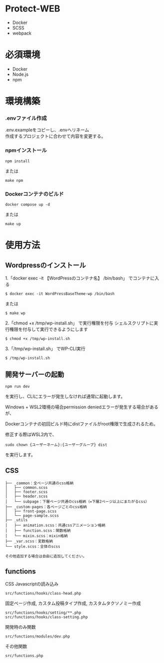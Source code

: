 # Protect-WEB
- Docker
- SCSS
- webpack

# 必須環境
- Docker
- Node.js
- npm

# 環境構築

### .envファイル作成

.env.exampleをコピーし、.envへリネーム  
作成するプロジェクトに合わせて内容を変更する。

### npmインストール

```
npm install
```

または

```
make npm
```

### Dockerコンテナのビルド

```
docker compose up -d
```

または

```
make up
```

# 使用方法

## Wordpressのインストール

1.「docker exec -it 【WordPressのコンテナ名】 /bin/bash」 でコンテナに入る

```
$ docker exec -it WordPressBaseTheme-wp /bin/bash
```

または

```
$ make wp
```


2.「chmod +x /tmp/wp-install.sh」 で実行権限を付与
  シェルスクリプトに実行権限を付与して実行できるようにします
  
```
$ chmod +x /tmp/wp-install.sh
```

3.「/tmp/wp-install.sh」 でWP-CLI実行

```
$ /tmp/wp-install.sh
```

## 開発サーバーの起動

```
npm run dev
```

を実行し、CLIにエラーが発生しなければ通常に起動します。



Windows + WSL2環境の場合permission deniedエラーが発生する場合があるが、

Dockerコンテナの初回ビルド時にdistファイルがroot権限で生成されるため。

修正する際はWSL2内で、

```
sudo chown {ユーザーネーム}:{ユーザーグループ} dist
```

を実行します。

## CSS

```
├── _common：全ページ共通のcss格納
│   ├── common.scss
│   ├── footer.scss
│   ├── header.scss
│   └── subpage：下層ページ共通のcss格納（=下層2ページ以上にまたがるcss）
├── _custom-pages：各ページごとのcss格納
│   ├── front-page.scss
│   └── page-sample.scss
├── _utils
│   ├── animation.scss：共通cssアニメーション格納
│   ├── function.scss：関数格納
│   └── mixin.scss：mixin格納
├── _var.scss：変数格納
└── style.scss：全体のscss

その他追加する場合は自由に追加してください。
```

## functions

CSS Javascriptの読み込み  
```
src/functions/hooks/class-head.php
```

固定ページ作成, カスタム投稿タイプ作成, カスタムタクソノミー作成  
```
src/functions/hooks/setting/**.php
src/functions/hooks/class-setting.php
```

開発時のみ関数
```
src/functions/modules/dev.php
```

その他関数
```
src/functions.php
```


